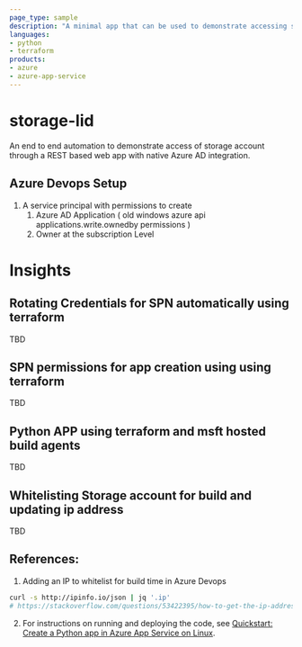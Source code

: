 ```yaml
---
page_type: sample
description: "A minimal app that can be used to demonstrate accessing storage blobs using webapp"
languages:
- python
- terraform
products:
- azure
- azure-app-service
---
```


# storage-lid

An end to end automation to demonstrate access of storage account through a REST based web app with native Azure AD integration. 

## Azure Devops Setup

1. A service principal with permissions to create 
    1. Azure AD Application ( old windows azure api applications.write.ownedby permissions )
    2. Owner at the subscription Level


# Insights
## Rotating Credentials for SPN automatically using terraform
TBD
## SPN permissions for app creation using using terraform
TBD
## Python APP using terraform and msft hosted build agents
TBD

## Whitelisting Storage account for build and updating ip address
TBD

## References:
1. Adding an IP to whitelist for build time in Azure Devops
```bash
curl -s http://ipinfo.io/json | jq '.ip'
# https://stackoverflow.com/questions/53422395/how-to-get-the-ip-address-for-azure-devops-hosted-agents-to-add-to-the-white-lis
```

2. For instructions on running and deploying the code, see [Quickstart: Create a Python app in Azure App Service on Linux](https://docs.microsoft.com/azure/app-service/quickstart-python).

